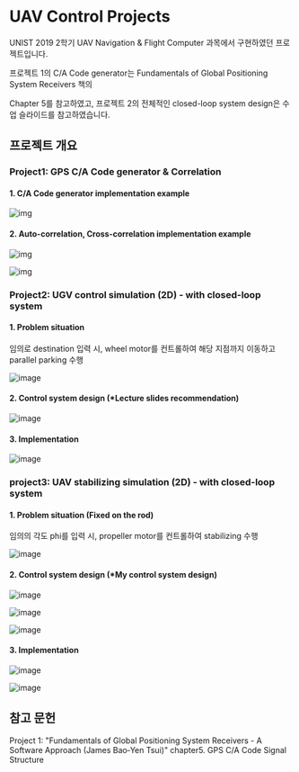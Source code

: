 # UAV Control Projects

UNIST 2019 2학기 UAV Navigation & Flight Computer 과목에서 구현하였던 프로젝트입니다.

프로젝트 1의 C/A Code generator는 Fundamentals of Global Positioning System Receivers 책의 

Chapter 5를 참고하였고, 프로젝트 2의 전체적인 closed-loop system design은 수업 슬라이드를 참고하였습니다.

## 프로젝트 개요

### Project1: GPS C/A Code generator & Correlation

#### 1. C/A Code generator implementation example

![img](./img/1-1.png)

#### 2. Auto-correlation, Cross-correlation implementation example

![img](./img/autocorr.png)

![img](./img/crosscorr.png)

### Project2: UGV control simulation (2D) - with closed-loop system

#### 1. Problem situation

임의로 destination 입력 시, wheel motor를 컨트롤하여 해당 지점까지 이동하고 parallel parking 수행

![image](./img/그림1.png)

#### 2. Control system design (*Lecture slides recommendation)

![image](./img/그림2.png)

#### 3. Implementation

![image](./img/그림3.png)

### project3: UAV stabilizing simulation (2D) - with closed-loop system

#### 1. Problem situation (Fixed on the rod)

임의의 각도 phi를 입력 시, propeller motor를 컨트롤하여 stabilizing 수행

![image](./img/그림4.png)

#### 2. Control system design (*My control system design)

![image](./img/그림5.png)

![image](./img/그림9.png)

![image](./img/그림10.png)

#### 3. Implementation

![image](./img/그림6.png)

![image](./img/그림8.png)

## 참고 문헌

Project 1: "Fundamentals of Global Positioning System Receivers - A Software Approach (James Bao‐Yen Tsui)" chapter5. GPS C/A Code Signal Structure
